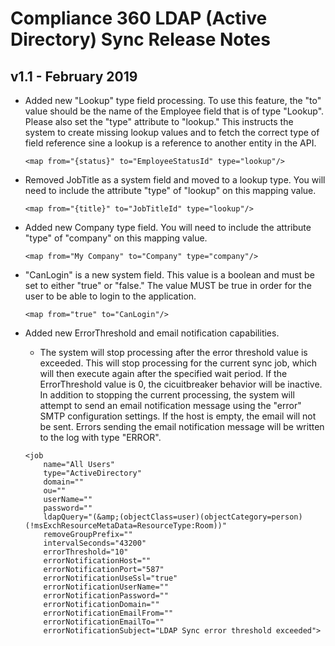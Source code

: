 # Compliance 360 LDAP (Active Directory) Sync Release Notes
## v1.1 - February 2019
* Added new "Lookup" type field processing. To use this feature, the "to" value should be the name of the Employee field that is of type "Lookup". Please also set the "type" attribute to "lookup." This instructs the system to create missing lookup values and to fetch the correct type of field reference sine a lookup is a reference to another entity in the API.
    ```
    <map from="{status}" to="EmployeeStatusId" type="lookup"/>
    ```

* Removed JobTitle as a system field and moved to a lookup type. You will need to include the attribute "type" of "lookup" on this mapping value.
    ```
    <map from="{title}" to="JobTitleId" type="lookup"/>
    ```

* Added new Company type field. You will need to include the attribute "type" of "company" on this mapping value.
    ```
    <map from="My Company" to="Company" type="company"/>
    ```

* "CanLogin" is a new system field. This value is a boolean and must be set to either "true" or "false." The value MUST be true in order for the user to be able to login to the application.
    ```
    <map from="true" to="CanLogin"/>
    ```

* Added new ErrorThreshold and email notification capabilities.
    * The system will stop processing after the error threshold value is exceeded. This will stop processing for the current sync job, which will then execute again after the specified wait period. If the ErrorThreshold value is 0, the cicuitbreaker behavior will be inactive. In addition to stopping the current processing, the system will attempt to send an email notification message using the "error" SMTP configuration settings. If the host is empty, the email will not be sent. Errors sending the email notification message will be written to the log with type "ERROR".
    ```
    <job
        name="All Users"
        type="ActiveDirectory"
        domain=""
        ou=""
        userName=""
        password=""
        ldapQuery="(&amp;(objectClass=user)(objectCategory=person)(!msExchResourceMetaData=ResourceType:Room))"
        removeGroupPrefix=""
        intervalSeconds="43200"
        errorThreshold="10"
        errorNotificationHost=""
        errorNotificationPort="587"
        errorNotificationUseSsl="true"
        errorNotificationUserName=""
        errorNotificationPassword=""
        errorNotificationDomain=""
        errorNotificationEmailFrom=""
        errorNotificationEmailTo=""
        errorNotificationSubject="LDAP Sync error threshold exceeded">
    ```
